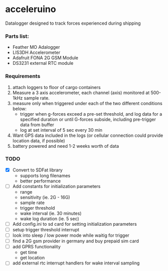 # acceleruino
Datalogger designed to track forces experienced during shipping

### Parts list:

+ Feather MO Adalogger
+ LIS3DH Accelerometer
+ Adafruit FONA 2G GSM Module
+ DS3231 external RTC module

### Requirements

1. attach loggers to floor of cargo containers
2. Measure a 3 axis accelerometer, each channel (axis) monitored at 500-1kHz sample rate.
3. measure only when triggered under each of the two different conditions below:
   + trigger when g-forces exceed a pre-set threshold, and log data for a specified duration or until G-forces subside, including pre-trigger data from buffer
   + log at set interval of 5 sec every 30 min
4. Want GPS data included in the logs (or cellular connection could provide location data, if possible)
5. battery powered and need 1-2 weeks worth of data

### TODO

+ [x] Convert to SDFat library
  + supports long filenames
  + better performance
+ [ ] Add constants for initialization parameters
  + range
  + sensitivity (ie. 2G - 16G)
  + sample rate
  + trigger threshold
  + wake interval (ie. 30 minutes)
  + wake log duration (ie. 5 sec)
+ [ ] Add config.ini to sd card for setting initialization parameters
+ [ ] setup trigger threshold interrupt
+ [ ] look into sleep / low power mode while waitig for trigger
+ [ ] find a 2G gsm provider in germany and buy prepaid sim card
+ [ ] add GPRS functionality
   + get time
   + get location
+ [ ] add external rtc interrupt handlers for wake interval sampling
